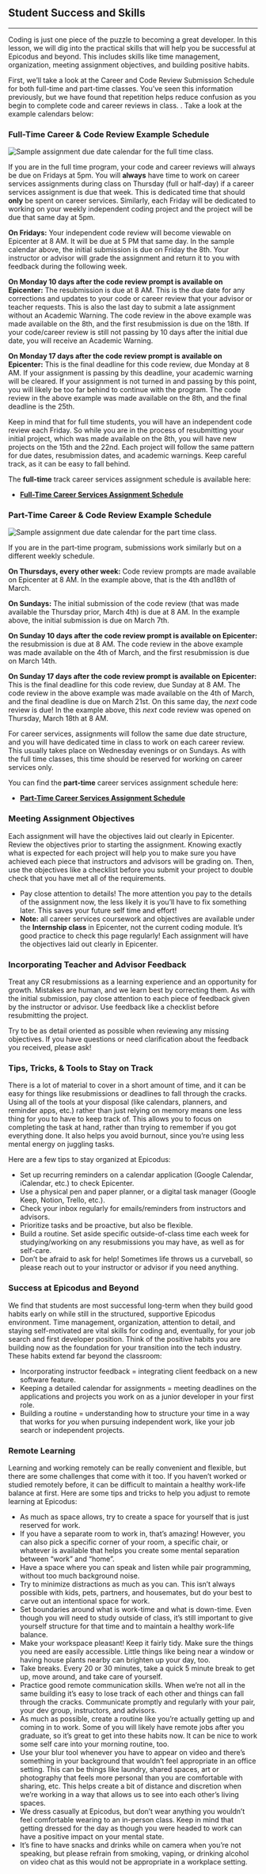## Student Success and Skills
---

Coding is just one piece of the puzzle to becoming a great developer. In this lesson,  we will dig into the practical skills that will help you be successful at Epicodus and beyond. This includes skills like time management, organization, meeting assignment objectives, and building positive habits.

First, we’ll take a look at the Career and Code Review Submission Schedule for both full-time and part-time classes. You’ve seen this information previously, but we have found that repetition helps reduce confusion as you begin to complete code and career reviews in class. . Take a look at the example calendars below: 

### Full-Time Career & Code Review Example Schedule

![Sample assignment due date calendar for the full time class.](https://learnhowtoprogram.s3.us-west-2.amazonaws.com/Soft%20Skills%20&%20Career%20Prep/Full-Time%20Sample%20Due%20Date%20Calendar.png)

If you are in the full time program, your code and career reviews will always be due on Fridays at 5pm. You will **always** have time to work on career services assignments during class on Thursday (full or half-day) if a career services assignment is due that week.  This is dedicated time that should **only** be spent on career services. Similarly, each Friday will be dedicated to working on your weekly independent coding project and the project will be due that same day at 5pm. 

**On Fridays:**  Your independent code review will become viewable on Epicenter at 8 AM.  It will be due at 5 PM that same day. In the sample calendar above, the initial submission is due on Friday the 8th. Your instructor or advisor will grade the assignment and return it to you with feedback during the following week. 

**On Monday 10 days after the code review prompt is available on Epicenter:** The resubmission is due at 8 AM. This is the due date for any  corrections and updates to your code or career review that your advisor or teacher requests. This is also the last day to submit a late assignment without an Academic Warning. The code review in the above example was made available on the 8th, and the first resubmission is due on the 18th.  If your code/career review is still not passing by 10 days after the initial due date, you will receive an Academic Warning. 

**On  Monday 17 days after the code review prompt is available on Epicenter:** This is the final deadline for this code review, due Monday at 8 AM. If your assignment is passing by this deadline, your academic warning will be cleared. If your assignment is not turned in and passing by this point, you will likely be too far behind to continue with the program. The code review in the above example was made available on the 8th, and the final deadline is the 25th. 

Keep in mind that for full time students, you will have an independent code review each Friday. So while you are in the process of resubmitting your initial project, which was made available on the 8th, you will have new projects on the 15th and the 22nd. Each project will follow the same pattern for due dates, resubmission dates, and academic warnings.  Keep careful track, as it can be easy to fall behind.

The **full-time** track career services assignment schedule is available here:

* **<span class="glyphicon glyphicon-link"></span> [Full-Time Career Services Assignment Schedule](https://www.learnhowtoprogram.com/introduction-to-programming/getting-started-at-epicodus/career-services-schedule)**

### Part-Time Career & Code Review Example Schedule

![Sample assignment due date calendar for the part time class.](https://learnhowtoprogram.s3.us-west-2.amazonaws.com/Soft%20Skills%20&%20Career%20Prep/Part-Time%20Sample%20Due%20Date%20Calendar.png)

If you are in the part-time program, submissions work similarly but on a different weekly schedule. 

**On Thursdays, every other week:**  Code review prompts are made available on Epicenter at 8 AM. In the example above, that is the 4th and18th of March.

**On Sundays:** The initial submission of the code review (that was made available the Thursday prior, March 4th) is due at 8 AM. In the example above, the initial submission is due on March 7th.

**On Sunday 10 days after the code review prompt is available on Epicenter:** the resubmission is due at 8 AM. The code review in the above example was made available on the 4th of March, and the first resubmission is due on March 14th.

**On Sunday 17 days after the code review prompt is available on Epicenter:** This is the final deadline for this code review, due Sunday at 8 AM. The code review in the above example was made available on the 4th of March, and the final deadline is due on March 21st. On this same day, the _next_ code review is due! In the example above, this _next_ code review was opened on Thursday, March 18th at 8 AM.

For career services, assignments will follow the same due date structure, and you will have dedicated time in class to work on each career review. This usually takes place on Wednesday evenings or on Sundays. As with the full time classes, this time should be reserved for working on career services only. 

You can find the **part-time** career services assignment schedule here:

* **<span class="glyphicon glyphicon-link"></span> [Part-Time Career Services Assignment Schedule](https://www.learnhowtoprogram.com/introduction-to-programming-part-time/getting-started-at-epicodus/career-services-schedule)**

### Meeting Assignment Objectives

Each assignment will have the objectives laid out clearly in Epicenter. Review the objectives prior to starting the assignment. Knowing exactly what is expected for each project will help you to make sure you have achieved each piece that instructors and advisors will be grading on. Then, use the objectives like a checklist before you submit your project to double check that you have met all of the requirements. 

* Pay close attention to details! The more attention you pay to the details of the assignment now, the less likely it is you’ll have to fix something later. This saves your future self time and effort! 
*  **Note:** all career services coursework and objectives are available under the **Internship class** in Epicenter, not the current coding module. It’s good practice to check this page regularly! Each assignment will have the objectives laid out clearly in Epicenter.

### Incorporating Teacher and Advisor Feedback 

Treat any CR resubmissions as a learning experience and an opportunity for growth. Mistakes are human, and we learn best by correcting them. As with the initial submission, pay close attention to each piece of feedback given by the instructor or advisor. Use feedback like a checklist before resubmitting the project.

Try to be as detail oriented as possible when reviewing any missing objectives.  If you have questions or need clarification about the feedback you received, please ask!  

### Tips, Tricks, & Tools to Stay on Track

There is a lot of material to cover in a short amount of time, and it can be easy for things like resubmissions or deadlines to fall through the cracks. Using all of the tools at your disposal (like calendars, planners, and reminder apps, etc.) rather than just relying on memory means one less thing for you to have to keep track of.  This allows you to focus on completing the task at hand, rather than trying to remember if you got everything done.  It also helps you avoid burnout, since you’re using less mental energy on juggling tasks.

Here are a few tips to stay organized at Epicodus: 

* Set up recurring reminders on a calendar application (Google Calendar, iCalendar, etc.) to check Epicenter.
* Use a physical pen and paper planner, or a digital task manager (Google Keep, Notion, Trello, etc.).
* Check your inbox regularly for emails/reminders from instructors and advisors.
* Prioritize tasks and be proactive, but also be flexible.
* Build a routine. Set aside specific outside-of-class time each week for studying/working on any resubmissions you may have, as well as for self-care.
* Don’t be afraid to ask for help! Sometimes life throws us a curveball, so please reach out to your instructor or advisor if you need anything. 

### Success at Epicodus and Beyond

We find that students are most successful long-term when they build good habits early on while still in the structured, supportive Epicodus environment. Time management, organization, attention to detail, and staying self-motivated are vital skills for coding and, eventually, for your job search and first developer position. Think of the positive habits you are building now as the foundation for your transition into the tech industry.  These habits  extend far beyond the classroom:

* Incorporating instructor feedback = integrating client feedback on a new software feature.
* Keeping a detailed calendar for assignments = meeting deadlines on the applications and projects you work on as a junior developer in your first role.
* Building a routine = understanding how to structure your time in a way that works for _you_ when pursuing independent work, like your job search or independent projects. 

### Remote Learning

Learning and working remotely can be really convenient and flexible, but there are some challenges that come with it too. If you haven’t worked or studied remotely before, it can be difficult to maintain a healthy work-life balance at first. Here are some tips and tricks to help you adjust to remote learning at Epicodus: 

* As much as space allows, try to create a space for yourself that is just reserved for work.
* If you have a separate room to work in, that’s amazing! However,  you can also pick a specific corner of your room, a specific chair, or whatever is available that helps you create some mental separation between “work” and “home”. 
* Have a space where you can speak and listen while pair programming, without too much background noise.  
* Try to minimize distractions as much as you can. This isn’t always possible with kids, pets, partners, and housemates, but do your best to carve out an intentional space for work. 
* Set boundaries around what is work-time and what is down-time. Even though you will need to study outside of class, it’s still important to give yourself structure for that time and to maintain a healthy work-life balance. 
* Make your workspace pleasant! Keep it fairly tidy. Make sure the things you need are easily accessible. Little things like being near a window or having house plants nearby can brighten up your day, too. 
* Take breaks. Every 20 or 30 minutes, take a quick 5 minute break to get up, move around, and take care of yourself. 
* Practice good remote communication skills.  When we’re not all in the same building it’s easy to lose track of each other and things can fall through the cracks. Communicate promptly and regularly with your pair, your dev group, instructors, and advisors. 
* As much as possible, create a routine like you’re actually getting up and coming in to work. Some of you will likely have remote jobs after you graduate, so it’s great to get into these habits now. It can be nice to work some self care into your morning routine, too.
* Use your blur tool whenever you have to appear on video and there’s something in your background that wouldn’t feel appropriate in an office setting.  This can be things like laundry, shared spaces, art or photography that feels more personal than you are comfortable with sharing, etc. This helps create a bit of distance and discretion when we’re working in a way that allows us to see into each other’s living spaces. 
* We dress casually at Epicodus, but don’t wear anything you wouldn’t feel comfortable wearing to an in-person class.  Keep in mind that getting dressed for the day as though you were headed to work can have a positive impact on your mental state. 
* It’s fine to have snacks and drinks while on camera when you’re not speaking, but  please refrain from smoking, vaping, or drinking alcohol on video chat as this would not be appropriate in a workplace setting. 
